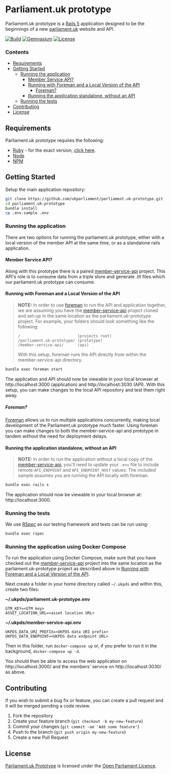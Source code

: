 # Parliament.uk prototype
Parliament.uk prototype is a [Rails 5][rails] application designed to be the beginnings of a new [parliament.uk][parliament] website and API.

[![Build][shield-build]][info-build] [![Gemnasium][shield-dependencies]][info-dependencies] [![License][shield-license]][info-license]

### Contents
<!-- START doctoc generated TOC please keep comment here to allow auto update -->
<!-- DON'T EDIT THIS SECTION, INSTEAD RE-RUN doctoc TO UPDATE -->

- [Requirements](#requirements)
- [Getting Started](#getting-started)
  - [Running the application](#running-the-application)
    - [Member Service API?](#member-service-api)
    - [Running with Foreman and a Local Version of the API](#running-with-foreman-and-a-local-version-of-the-api)
      - [Foreman?](#foreman)
    - [Running the application standalone, without an API](#running-the-application-standalone-without-an-api)
  - [Running the tests](#running-the-tests)
- [Contributing](#contributing)
- [License](#license)

<!-- END doctoc generated TOC please keep comment here to allow auto update -->

## Requirements
Parliament.uk prototype requires the following:
* [Ruby][ruby] - for the exact version, [click here][ruby-version].
* [Node][node]
* [NPM][npm]

## Getting Started
Setup the main application repository:
```bash
git clone https://github.com/ukparliament/parliament.uk-prototype.git
cd parliament.uk-prototype
bundle install
cp .env.sample .env
```

### Running the application
There are two options for running the parliament.uk prototype, either with a local version of the member API at the same time, or as a standalone rails application.

#### Member Service API?
Along with this prototype there is a paired [member-service-api][member-service-api] project. This API's role is to consume data from a triple store and generate .ttl files which our parliament.uk prototype can consume.

#### Running with Foreman and a Local Version of the API
> **NOTE:** In order to use [foreman][foreman] to run the API and application together, we are assuming you have the [member-service-api][member-service-api] project cloned and set-up in the same location as the parliament.uk-prototype project. For example, your folders should look something like the following:
> ```
> /                         (projects root)
> /parliament.uk-prototype/ (prototype)
> /member-service-api/      (api)
> ```
> With this setup, foreman runs the API directly from within the member-service-api directory.

```bash
bundle exec foreman start
```

The application and API should now be viewable in your local browser at http://localhost:3000 (application) and http://localhost:3030 (API). With this setup, you can make changes to the local API repository and test them right away.

##### Foreman?
[Foreman][foreman] allows us to run multiple applications concurrently, making local development of the Parliament.uk prototype much faster. Using foreman you can make changes to both the member-service-api and prototype in tandem without the need for deployment delays.


#### Running the application standalone, without an API
> **NOTE:** In order to run the application without a local copy of the [member-service-api][member-service-api], you'll need to update your `.env` file to include remote `API_ENDPOINT` and `API_ENDPOINT_HOST` values. The included sample assumes you are running the API locally with foreman.

```bash
bundle exec rails s
```

The application should now be viewable in your local browser at: http://localhost:3000.


### Running the tests
We use [RSpec][rspec] as our testing framework and tests can be run using:
```bash
bundle exec rspec
```


### Running the application using Docker Compose

To run the application using Docker Compose, make sure that you have checked out
the [member-service-api][member-service-api] project into the same location as
the parliament.uk-prototype project as described above in
[Running with Foreman and a Local Version of the API](#running-with-foreman-and-a-local-version-of-the-api).

Next create a folder in your home directory called `~/.ukpds` and within this,
create two files:

**~/.ukpds/parliament.uk-prototype.env**
```
GTM_KEY=<GTM key>
ASSET_LOCATION_URL=<asset location URL>
```

**~/.ukpds/member-service-api.env**
```
UKPDS_DATA_URI_PREFIX=<UKPDS data URI prefix>
UKPDS_DATA_ENDPOINT=<UKPDS data endpoint URL>
```

Then in this folder, run `docker-compose up` or, if you prefer to run it in the
background, `docker-compose up -d`.

You should then be able to access the web application on http://localhost:3000/
and the members' service on http://localhost:3030/ as above.


## Contributing
If you wish to submit a bug fix or feature, you can create a pull request and it will be merged pending a code review.

1. Fork the repository
2. Create your feature branch (`git checkout -b my-new-feature`)
3. Commit your changes (`git commit -am 'Add some feature'`)
4. Push to the branch (`git push origin my-new-feature`)
5. Create a new Pull Request


## License
[Parliament.uk Prototype][parliament.uk-prototype] is licensed under the [Open Parliament Licence][info-license].

[rails]:                   http://rubyonrails.org
[parliament]:              http://www.parliament.uk
[ruby]:                    https://www.ruby-lang.org/en/
[node]:                    https://nodejs.org/en/
[npm]:                     https://www.npmjs.com
[member-service-api]:      https://github.com/ukparliament/member-service-api
[foreman]:                 https://github.com/ddollar/foreman
[rspec]:                   http://rspec.info
[parliament.uk-prototype]: https://github.com/ukparliament/parliament.uk-prototype
[ruby-version]:            https://github.com/ukparliament/parliament.uk-prototype/blob/master/.ruby-version

[info-license]:   http://www.parliament.uk/site-information/copyright/open-parliament-licence/
[shield-license]: https://img.shields.io/badge/license-Open%20Parliament%20Licence-blue.svg

[info-build]:   https://travis-ci.org/ukparliament/parliament.uk-prototype
[shield-build]: https://img.shields.io/travis/ukparliament/parliament.uk-prototype.svg

[info-dependencies]:   https://gemnasium.com/github.com/ukparliament/parliament.uk-prototype
[shield-dependencies]: https://img.shields.io/gemnasium/ukparliament/parliament.uk-prototype.svg
